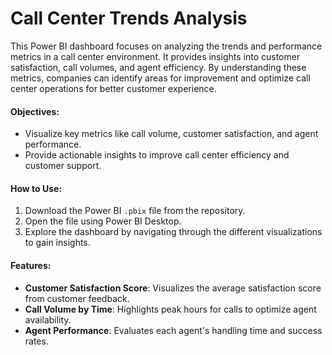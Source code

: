 # **Call Center Trends Analysis**

This Power BI dashboard focuses on analyzing the trends and performance metrics in a call center environment. It provides insights into customer satisfaction, call volumes, and agent efficiency. By understanding these metrics, companies can identify areas for improvement and optimize call center operations for better customer experience.

#### Objectives:
- Visualize key metrics like call volume, customer satisfaction, and agent performance.
- Provide actionable insights to improve call center efficiency and customer support.

#### How to Use:
1. Download the Power BI `.pbix` file from the repository.
2. Open the file using Power BI Desktop.
3. Explore the dashboard by navigating through the different visualizations to gain insights.

#### Features:
- **Customer Satisfaction Score**: Visualizes the average satisfaction score from customer feedback.
- **Call Volume by Time**: Highlights peak hours for calls to optimize agent availability.
- **Agent Performance**: Evaluates each agent's handling time and success rates.
